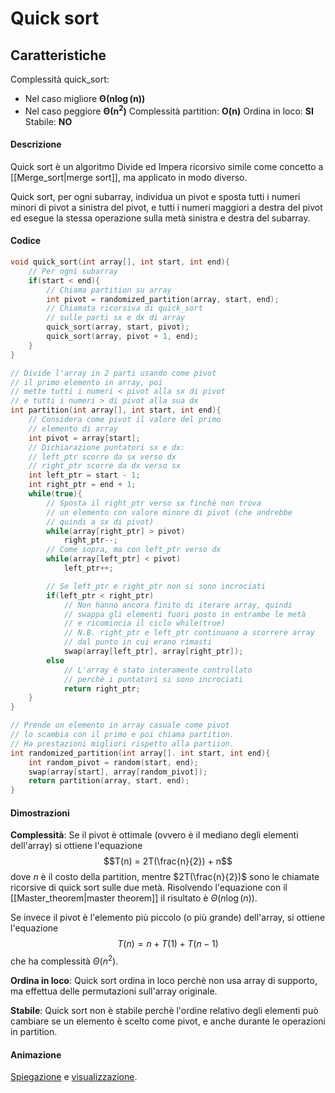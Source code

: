 # Quick sort
## Caratteristiche
Complessità quick_sort: 
- Nel caso migliore $\boldsymbol{\Theta(n\log(n))}$
- Nel caso peggiore $\boldsymbol{\Theta(n^2)}$
Complessità partition: $\boldsymbol{O(n)}$
Ordina in loco: **SI**
Stabile: **NO**

#### Descrizione
Quick sort è un algoritmo Divide ed Impera ricorsivo simile come concetto a [[Merge_sort|merge sort]], ma applicato in modo diverso.

Quick sort, per ogni subarray, individua un pivot e sposta tutti i numeri minori di pivot a sinistra del pivot, e tutti i numeri maggiori a destra del pivot ed esegue la stessa operazione sulla metà sinistra e destra del subarray.

#### Codice
````c
void quick_sort(int array[], int start, int end){
	// Per ogni subarray
	if(start < end){
		// Chiama partition su array
		int pivot = randomized_partition(array, start, end);
		// Chiamata ricorsiva di quick_sort
		// sulle parti sx e dx di array
		quick_sort(array, start, pivot);
		quick_sort(array, pivot + 1, end);
	}
}

// Divide l'array in 2 parti usando come pivot
// il primo elemento in array, poi
// mette tutti i numeri < pivot alla sx di pivot
// e tutti i numeri > di pivot alla sua dx
int partition(int array[], int start, int end){
	// Considera come pivot il valore del primo
	// elemento di array
	int pivot = array[start];
	// Dichiarazione puntatori sx e dx:
	// left_ptr scorre da sx verso dx
	// right_ptr scorre da dx verso sx
	int left_ptr = start - 1;
	int right_ptr = end + 1;
	while(true){
		// Sposta il right_ptr verso sx finchè non trova
		// un elemento con valore minore di pivot (che andrebbe
		// quindi a sx di pivot)
		while(array[right_ptr] > pivot)
			right_ptr--;
		// Come sopra, ma con left_ptr verso dx
		while(array[left_ptr] < pivot)
			left_ptr++;

		// Se left_ptr e right_ptr non si sono incrociati
		if(left_ptr < right_ptr)
			// Non hanno ancora finito di iterare array, quindi
			// swappa gli elementi fuori posto in entrambe le metà
			// e ricomincia il ciclo while(true)
			// N.B. right_ptr e left_ptr continuano a scorrere array
			// dal punto in cui erano rimasti
			swap(array[left_ptr], array[right_ptr]);
		else
			// L'array è stato interamente controllato
			// perchè i puntatori si sono incrociati
			return right_ptr;
	}
}

// Prende un elemento in array casuale come pivot
// lo scambia con il primo e poi chiama partition.
// Ha prestazioni migliori rispetto alla partiion.
int randomized_partition(int array[]. int start, int end){
	int random_pivot = random(start, end);
	swap(array[start], array[random_pivot]);
	return partition(array, start, end);
}
````


#### Dimostrazioni
**Complessità**: Se il pivot è ottimale (ovvero è il mediano degli elementi dell'array) si ottiene l'equazione$$T(n) = 2T(\frac{n}{2}) + n$$
dove $n$ è il costo della partition, mentre $2T(\frac{n}{2})$ sono le chiamate ricorsive di quick sort sulle due metà. Risolvendo l'equazione con il [[Master_theorem|master theorem]] il risultato è $\Theta(n\log(n))$.

Se invece il pivot è l'elemento più piccolo (o più grande) dell'array, si ottiene l'equazione$$T(n) = n + T(1) + T(n-1)$$
che ha complessità $\Theta(n^2)$.

**Ordina in loco**: Quick sort ordina in loco perchè non usa array di supporto, ma effettua delle permutazioni sull'array originale.

**Stabile**: Quick sort non è stabile perchè l'ordine relativo degli elementi può cambiare se un elemento è scelto come pivot, e anche durante le operazioni in partition.

#### Animazione
[Spiegazione](https://www.youtube.com/watch?v=Hoixgm4-P4M) e [visualizzazione](https://www.youtube.com/watch?v=8hEyhs3OV1w).